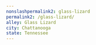 ```yaml
---
﻿nonslashpermalink2: glass-lizard
permalink2: /glass-lizard/
alley: Glass Lizard
city: Chattanooga
state: Tennessee
---
```

